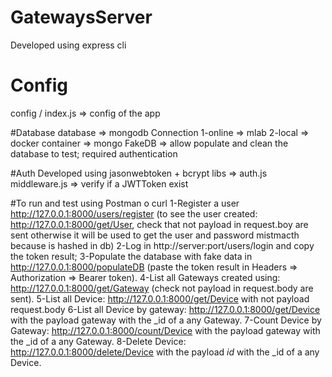 # GatewaysServer
Developed using express cli

# Config
config / index.js => config of the app

#Database
database => mongodb
Connection
    1-online => mlab
    2-local => docker container => mongo
FakeDB => allow populate and clean the database to test; required authentication 

#Auth
Developed using jasonwebtoken + bcrypt
libs => auth.js
middleware.js => verify if a JWTToken exist

#To run and test using Postman o curl
1-Register a user http://127.0.0.1:8000/users/register (to see the user created: http://127.0.0.1:8000/get/User, check that not payload in request.boy are sent otherwise it will be used to get the user and password mistmacth because is hashed in db)
2-Log in http://server:port/users/login and copy the token result;
3-Populate the database with fake data in http://127.0.0.1:8000/populateDB (paste the token result in Headers => Authorization => Bearer token).
4-List all Gateways created using: http://127.0.0.1:8000/get/Gateway (check not payload in request.body are sent).
5-List all Device: http://127.0.0.1:8000/get/Device with not payload request.body
6-List all Device by gateway: http://127.0.0.1:8000/get/Device with the payload gateway with the _id of a any Gateway.
7-Count Device by Gateway: http://127.0.0.1:8000/count/Device with the payload gateway with the _id of a any Gateway.
8-Delete Device: http://127.0.0.1:8000/delete/Device with the payload _id_ with the _id of a any Device.

